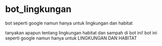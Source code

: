 # bot_lingkungan
bot seperti google namun hanya untuk lingkungan dan habitat



tanyakan apapun tentang lingkungan habitat dan sampah di bot ini!
bot ini seperti google namun hanya untuk LINGKUNGAN DAN HABITAT 
